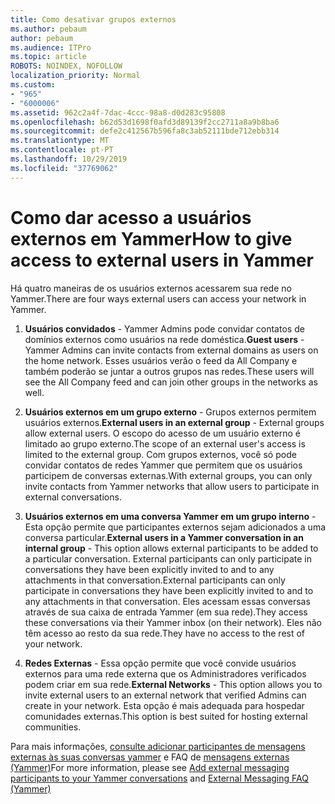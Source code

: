 ```yaml
---
title: Como desativar grupos externos
ms.author: pebaum
author: pebaum
ms.audience: ITPro
ms.topic: article
ROBOTS: NOINDEX, NOFOLLOW
localization_priority: Normal
ms.custom:
- "965"
- "6000006"
ms.assetid: 962c2a4f-7dac-4ccc-98a8-d0d283c95808
ms.openlocfilehash: b62d53d1698f0afd3d89139f2cc2711a8a9b8ba6
ms.sourcegitcommit: defe2c412567b596fa8c3ab52111bde712ebb314
ms.translationtype: MT
ms.contentlocale: pt-PT
ms.lasthandoff: 10/29/2019
ms.locfileid: "37769062"
---
```

# <a name="how-to-give-access-to-external-users-in-yammer"></a><span data-ttu-id="caf4f-102">Como dar acesso a usuários externos em Yammer</span><span class="sxs-lookup"><span data-stu-id="caf4f-102">How to give access to external users in Yammer</span></span>

<span data-ttu-id="caf4f-103">Há quatro maneiras de os usuários externos acessarem sua rede no Yammer.</span><span class="sxs-lookup"><span data-stu-id="caf4f-103">There are four ways external users can access your network in Yammer.</span></span>
  
1. <span data-ttu-id="caf4f-104">**Usuários convidados** - Yammer Admins pode convidar contatos de domínios externos como usuários na rede doméstica.</span><span class="sxs-lookup"><span data-stu-id="caf4f-104">**Guest users** - Yammer Admins can invite contacts from external domains as users on the home network.</span></span> <span data-ttu-id="caf4f-105">Esses usuários verão o feed da All Company e também poderão se juntar a outros grupos nas redes.</span><span class="sxs-lookup"><span data-stu-id="caf4f-105">These users will see the All Company feed and can join other groups in the networks as well.</span></span>

2. <span data-ttu-id="caf4f-106">**Usuários externos em um grupo externo** - Grupos externos permitem usuários externos.</span><span class="sxs-lookup"><span data-stu-id="caf4f-106">**External users in an external group** - External groups allow external users.</span></span> <span data-ttu-id="caf4f-107">O escopo do acesso de um usuário externo é limitado ao grupo externo.</span><span class="sxs-lookup"><span data-stu-id="caf4f-107">The scope of an external user's access is limited to the external group.</span></span> <span data-ttu-id="caf4f-108">Com grupos externos, você só pode convidar contatos de redes Yammer que permitem que os usuários participem de conversas externas.</span><span class="sxs-lookup"><span data-stu-id="caf4f-108">With external groups, you can only invite contacts from Yammer networks that allow users to participate in external conversations.</span></span>

3. <span data-ttu-id="caf4f-109">**Usuários externos em uma conversa Yammer em um grupo interno** - Esta opção permite que participantes externos sejam adicionados a uma conversa particular.</span><span class="sxs-lookup"><span data-stu-id="caf4f-109">**External users in a Yammer conversation in an internal group** - This option allows external participants to be added to a particular conversation.</span></span> <span data-ttu-id="caf4f-110">External participants can only participate in conversations they have been explicitly invited to and to any attachments in that conversation.</span><span class="sxs-lookup"><span data-stu-id="caf4f-110">External participants can only participate in conversations they have been explicitly invited to and to any attachments in that conversation.</span></span> <span data-ttu-id="caf4f-111">Eles acessam essas conversas através de sua caixa de entrada Yammer (em sua rede).</span><span class="sxs-lookup"><span data-stu-id="caf4f-111">They access these conversations via their Yammer inbox (on their network).</span></span> <span data-ttu-id="caf4f-112">Eles não têm acesso ao resto da sua rede.</span><span class="sxs-lookup"><span data-stu-id="caf4f-112">They have no access to the rest of your network.</span></span>

4. <span data-ttu-id="caf4f-113">**Redes Externas** - Essa opção permite que você convide usuários externos para uma rede externa que os Administradores verificados podem criar em sua rede.</span><span class="sxs-lookup"><span data-stu-id="caf4f-113">**External Networks** - This option allows you to invite external users to an external network that verified Admins can create in your network.</span></span> <span data-ttu-id="caf4f-114">Esta opção é mais adequada para hospedar comunidades externas.</span><span class="sxs-lookup"><span data-stu-id="caf4f-114">This option is best suited for hosting external communities.</span></span>

<span data-ttu-id="caf4f-115">Para mais informações, [consulte adicionar participantes de mensagens externas às suas conversas yammer](https://docs.microsoft.com/yammer/work-with-external-users/add-external-participants) e FAQ de [mensagens externas (Yammer)](https://docs.microsoft.com/yammer/work-with-external-users/external-messaging-faq)</span><span class="sxs-lookup"><span data-stu-id="caf4f-115">For more information, please see [Add external messaging participants to your Yammer conversations](https://docs.microsoft.com/yammer/work-with-external-users/add-external-participants) and [External Messaging FAQ (Yammer)](https://docs.microsoft.com/yammer/work-with-external-users/external-messaging-faq)</span></span>
  